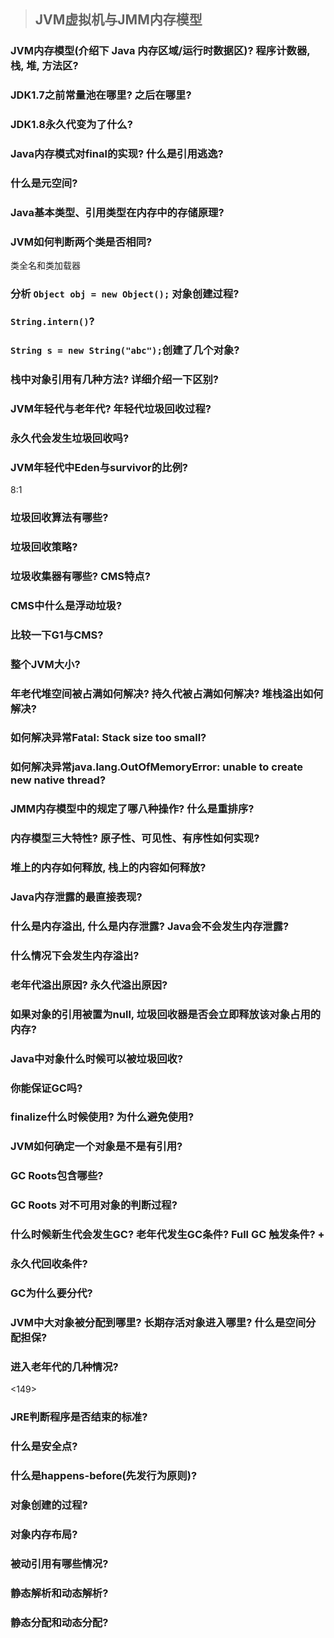 > ## JVM虚拟机与JMM内存模型

### JVM内存模型(介绍下 Java 内存区域/运行时数据区)? 程序计数器, 栈, 堆, 方法区?
### JDK1.7之前常量池在哪里? 之后在哪里?
### JDK1.8永久代变为了什么?
### Java内存模式对final的实现? 什么是引用逃逸?
### 什么是元空间?
### Java基本类型、引用类型在内存中的存储原理?
### JVM如何判断两个类是否相同?
类全名和类加载器
### 分析 `Object obj = new Object();` 对象创建过程?
### `String.intern()`?
### `String s = new String("abc");`创建了几个对象?
### 栈中对象引用有几种方法? 详细介绍一下区别? 
### JVM年轻代与老年代? 年轻代垃圾回收过程? 
### 永久代会发生垃圾回收吗?
### JVM年轻代中Eden与survivor的比例?
8:1
### 垃圾回收算法有哪些?
### 垃圾回收策略?
### 垃圾收集器有哪些? CMS特点?
### CMS中什么是浮动垃圾?
### 比较一下G1与CMS?
### 整个JVM大小?
### 年老代堆空间被占满如何解决? 持久代被占满如何解决? 堆栈溢出如何解决?
### 如何解决异常Fatal: Stack size too small?
### 如何解决异常java.lang.OutOfMemoryError: unable to create new native thread?
### JMM内存模型中的规定了哪八种操作? 什么是重排序?
### 内存模型三大特性? 原子性、可见性、有序性如何实现?
### 堆上的内存如何释放, 栈上的内容如何释放?
### Java内存泄露的最直接表现? 
### 什么是内存溢出, 什么是内存泄露? Java会不会发生内存泄露?
### 什么情况下会发生内存溢出?
### 老年代溢出原因? 永久代溢出原因?
### 如果对象的引用被置为null, 垃圾回收器是否会立即释放该对象占用的内存?
### Java中对象什么时候可以被垃圾回收?
### 你能保证GC吗?
### finalize什么时候使用? 为什么避免使用? 
### JVM如何确定一个对象是不是有引用?
### GC Roots包含哪些?
### GC Roots 对不可用对象的判断过程?
### 什么时候新生代会发生GC? 老年代发生GC条件? Full GC 触发条件? +
### 永久代回收条件?
### GC为什么要分代?
### JVM中大对象被分配到哪里? 长期存活对象进入哪里? 什么是空间分配担保?
### 进入老年代的几种情况?
<149>
### JRE判断程序是否结束的标准?
### 什么是安全点?
### 什么是happens-before(先发行为原则)?
### 对象创建的过程?
### 对象内存布局?
### 被动引用有哪些情况?
### 静态解析和动态解析?
### 静态分配和动态分配?

